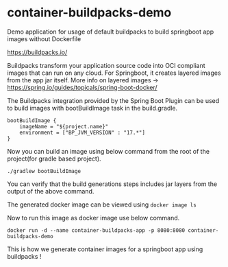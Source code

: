 # container-buildpacks-demo
Demo application for usage of default buildpacks to build springboot app images without Dockerfile

https://buildpacks.io/

Buildpacks transform your application source code into OCI compliant images that can run on any cloud.
For Springboot, it creates layered images from the app jar itself.
More info on layered images ->  https://spring.io/guides/topicals/spring-boot-docker/

The Buildpacks integration provided by the Spring Boot Plugin can be used to build images with bootBuildImage task in the build.gradle.


```
bootBuildImage {
    imageName = "${project.name}"
    environment = ["BP_JVM_VERSION" : "17.*"]
}
```

Now you can build an image using below command from the root of the project(for gradle based project).

`./gradlew bootBuildImage
`


You can verify that the build generations steps includes jar layers from the output of the above command.

The generated docker image can be viewed using `docker image ls`

Now to run this image as docker image use below command.

`docker run -d --name container-buildpacks-app -p 8080:8080 container-buildpacks-demo`

This is how we generate container images for a springboot app using buildpacks !